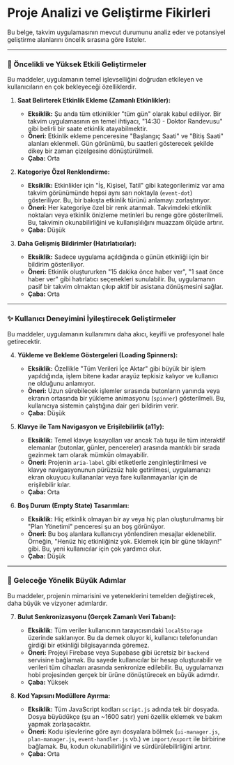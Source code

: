 # Proje Analizi ve Geliştirme Fikirleri

Bu belge, takvim uygulamasının mevcut durumunu analiz eder ve potansiyel geliştirme alanlarını öncelik sırasına göre listeler.

---

### 🎯 Öncelikli ve Yüksek Etkili Geliştirmeler

Bu maddeler, uygulamanın temel işlevselliğini doğrudan etkileyen ve kullanıcıların en çok bekleyeceği özelliklerdir.

1.  **Saat Belirterek Etkinlik Ekleme (Zamanlı Etkinlikler):**
    *   **Eksiklik:** Şu anda tüm etkinlikler "tüm gün" olarak kabul ediliyor. Bir takvim uygulamasının en temel ihtiyacı, "14:30 - Doktor Randevusu" gibi belirli bir saate etkinlik atayabilmektir.
    *   **Öneri:** Etkinlik ekleme penceresine "Başlangıç Saati" ve "Bitiş Saati" alanları eklenmeli. Gün görünümü, bu saatleri gösterecek şekilde dikey bir zaman çizelgesine dönüştürülmeli.
    *   **Çaba:** Orta

2.  **Kategoriye Özel Renklendirme:**
    *   **Eksiklik:** Etkinlikler için "İş, Kişisel, Tatil" gibi kategorilerimiz var ama takvim görünümünde hepsi aynı sarı noktayla (`event-dot`) gösteriliyor. Bu, bir bakışta etkinlik türünü anlamayı zorlaştırıyor.
    *   **Öneri:** Her kategoriye özel bir renk atanmalı. Takvimdeki etkinlik noktaları veya etkinlik önizleme metinleri bu renge göre gösterilmeli. Bu, takvimin okunabilirliğini ve kullanışlılığını muazzam ölçüde artırır.
    *   **Çaba:** Düşük

3.  **Daha Gelişmiş Bildirimler (Hatırlatıcılar):**
    *   **Eksiklik:** Sadece uygulama açıldığında o günün etkinliği için bir bildirim gösteriliyor.
    *   **Öneri:** Etkinlik oluştururken "15 dakika önce haber ver", "1 saat önce haber ver" gibi hatırlatıcı seçenekleri sunulabilir. Bu, uygulamanın pasif bir takvim olmaktan çıkıp aktif bir asistana dönüşmesini sağlar.
    *   **Çaba:** Orta

---

### ✨ Kullanıcı Deneyimini İyileştirecek Geliştirmeler

Bu maddeler, uygulamanın kullanımını daha akıcı, keyifli ve profesyonel hale getirecektir.

4.  **Yükleme ve Bekleme Göstergeleri (Loading Spinners):**
    *   **Eksiklik:** Özellikle "Tüm Verileri İçe Aktar" gibi büyük bir işlem yapıldığında, işlem bitene kadar arayüz tepkisiz kalıyor ve kullanıcı ne olduğunu anlamıyor.
    *   **Öneri:** Uzun sürebilecek işlemler sırasında butonların yanında veya ekranın ortasında bir yükleme animasyonu (`spinner`) gösterilmeli. Bu, kullanıcıya sistemin çalıştığına dair geri bildirim verir.
    *   **Çaba:** Düşük

5.  **Klavye ile Tam Navigasyon ve Erişilebilirlik (a11y):**
    *   **Eksiklik:** Temel klavye kısayolları var ancak `Tab` tuşu ile tüm interaktif elemanlar (butonlar, günler, pencereler) arasında mantıklı bir sırada gezinmek tam olarak mümkün olmayabilir.
    *   **Öneri:** Projenin `aria-label` gibi etiketlerle zenginleştirilmesi ve klavye navigasyonunun pürüzsüz hale getirilmesi, uygulamanızı ekran okuyucu kullananlar veya fare kullanmayanlar için de erişilebilir kılar.
    *   **Çaba:** Orta

6.  **Boş Durum (Empty State) Tasarımları:**
    *   **Eksiklik:** Hiç etkinlik olmayan bir ay veya hiç plan oluşturulmamış bir "Plan Yönetimi" penceresi şu an boş görünüyor.
    *   **Öneri:** Bu boş alanlara kullanıcıyı yönlendiren mesajlar eklenebilir. Örneğin, "Henüz hiç etkinliğiniz yok. Eklemek için bir güne tıklayın!" gibi. Bu, yeni kullanıcılar için çok yardımcı olur.
    *   **Çaba:** Düşük

---

### 🚀 Geleceğe Yönelik Büyük Adımlar

Bu maddeler, projenin mimarisini ve yeteneklerini temelden değiştirecek, daha büyük ve vizyoner adımlardır.

7.  **Bulut Senkronizasyonu (Gerçek Zamanlı Veri Tabanı):**
    *   **Eksiklik:** Tüm veriler kullanıcının tarayıcısındaki `localStorage` üzerinde saklanıyor. Bu da demek oluyor ki, kullanıcı telefonundan girdiği bir etkinliği bilgisayarında göremez.
    *   **Öneri:** Projeyi Firebase veya Supabase gibi ücretsiz bir `backend` servisine bağlamak. Bu sayede kullanıcılar bir hesap oluşturabilir ve verileri tüm cihazları arasında senkronize edilebilir. Bu, uygulamanızı hobi projesinden gerçek bir ürüne dönüştürecek en büyük adımdır.
    *   **Çaba:** Yüksek

8.  **Kod Yapısını Modüllere Ayırma:**
    *   **Eksiklik:** Tüm JavaScript kodları `script.js` adında tek bir dosyada. Dosya büyüdükçe (şu an ~1600 satır) yeni özellik eklemek ve bakım yapmak zorlaşacaktır.
    *   **Öneri:** Kodu işlevlerine göre ayrı dosyalara bölmek (`ui-manager.js`, `plan-manager.js`, `event-handler.js` vb.) ve `import/export` ile birbirine bağlamak. Bu, kodun okunabilirliğini ve sürdürülebilirliğini artırır.
    *   **Çaba:** Orta 